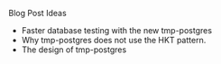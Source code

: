 
Blog Post Ideas

* Faster database testing with the new tmp-postgres
* Why tmp-postgres does not use the HKT pattern.
* The design of tmp-postgres
